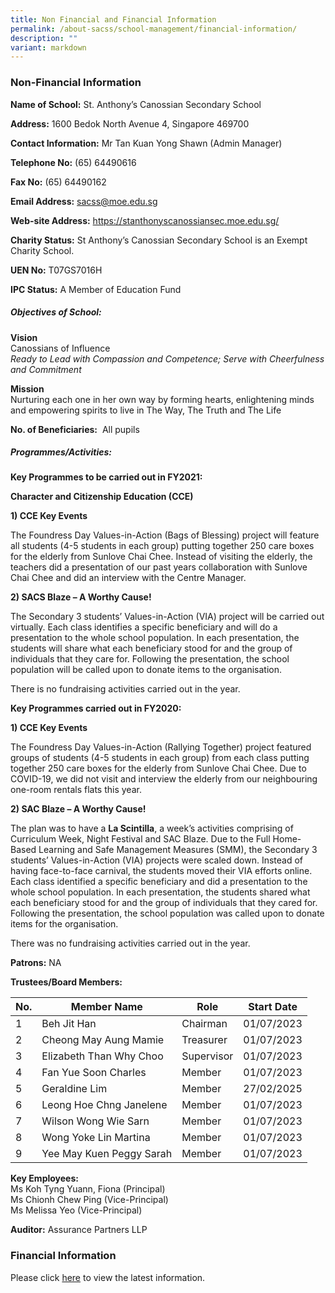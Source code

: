 ```yaml
---
title: Non Financial and Financial Information
permalink: /about-sacss/school-management/financial-information/
description: ""
variant: markdown
---
```

### Non-Financial Information

**Name of School:**&nbsp;St. Anthony’s Canossian Secondary School

**Address:**&nbsp;1600 Bedok North Avenue 4, Singapore 469700

**Contact Information:**&nbsp;Mr Tan Kuan Yong Shawn (Admin Manager)

**Telephone No:**&nbsp;(65)&nbsp;64490616

**Fax No:**&nbsp;(65) 64490162

**Email Address:**&nbsp;[sacss@moe.edu.sg](mailto:sacss@moe.edu.sg)

**Web-site Address:**&nbsp;<a href="https://stanthonyscanossiansec.moe.edu.sg/" target="_blank">https://stanthonyscanossiansec.moe.edu.sg/</a>

**Charity Status:**&nbsp;St Anthony’s Canossian Secondary School is an&nbsp;Exempt Charity School.

**UEN No:**&nbsp;T07GS7016H

**IPC Status:**&nbsp;A Member of Education Fund

##### Objectives of School:

**Vision**  
Canossians of Influence  
_Ready to Lead with Compassion and Competence; Serve with Cheerfulness and Commitment_

**Mission**  
Nurturing each one in her own way by forming hearts, enlightening minds and empowering spirits to live in The Way, The Truth and The Life

**No. of Beneficiaries:**&nbsp;&nbsp;All pupils&nbsp;

##### Programmes/Activities:

**Key Programmes to be carried out in FY2021:**

**Character and Citizenship Education (CCE)**

**1) CCE Key Events**

The Foundress Day Values-in-Action (Bags of Blessing) project will feature all students (4-5 students in each group) putting together 250 care boxes for the elderly from Sunlove Chai Chee. Instead of visiting the elderly, the teachers did a presentation of our past years collaboration with Sunlove Chai Chee and did an interview with the Centre Manager.&nbsp;

**2) SACS Blaze – A Worthy Cause!**

The Secondary 3 students’ Values-in-Action (VIA) project will&nbsp;be carried out virtually. Each class identifies a specific&nbsp;beneficiary and will do a presentation to the whole school population. In each presentation, the students will share what each beneficiary stood for and the group of individuals that they care for. Following the presentation, the school population will be called upon to donate items to the organisation.

There is no fundraising activities carried out in the year.  


**Key Programmes carried out in FY2020:**

**1) CCE Key Events**

The Foundress Day Values-in-Action (Rallying Together) project featured groups of students (4-5 students in each group) from each class putting together 250 care boxes for the elderly from Sunlove Chai Chee. Due to COVID-19, we did not visit and interview the elderly from our neighbouring one-room rentals flats this year.

**2) SAC Blaze – A Worthy Cause!**

The plan was to have a&nbsp;**La Scintilla**, a week’s activities comprising of Curriculum Week, Night Festival and SAC Blaze. Due to the Full Home-Based Learning and Safe Management Measures (SMM), the Secondary 3 students’ Values-in-Action (VIA) projects were scaled down. Instead of having face-to-face carnival, the students moved their VIA efforts online. Each class identified a specific beneficiary and did a presentation to the whole school population. In each presentation, the students shared what each beneficiary stood for and the group of individuals that they cared for. Following the presentation, the school population was called upon to donate items for the organisation.&nbsp;

There was no fundraising activities carried out in the year.

**Patrons:**&nbsp;NA

**Trustees/Board Members:**  

| No. | Member Name | Role | Start Date |
| -------- | -------- | -------- | -------- |
| 1 | Beh Jit Han | Chairman | 01/07/2023 |
| 2 | Cheong May Aung Mamie | Treasurer | 01/07/2023 |
| 3 | Elizabeth Than Why Choo | Supervisor | 01/07/2023 |
| 4 | Fan Yue Soon Charles | Member | 01/07/2023 |
| 5 | Geraldine Lim | Member | 27/02/2025 |
| 6 | Leong Hoe Chng Janelene | Member | 01/07/2023 |
| 7 | Wilson Wong Wie Sarn | Member | 01/07/2023 |
| 8 | Wong Yoke Lin Martina | Member | 01/07/2023 |
| 9 | Yee May Kuen Peggy Sarah | Member | 01/07/2023 |


**Key Employees:**  
Ms Koh Tyng Yuann, Fiona (Principal)  
Ms Chionh Chew Ping (Vice-Principal)  
Ms Melissa Yeo (Vice-Principal)

**Auditor:** Assurance Partners LLP

### Financial Information

Please click&nbsp;[here](https://www.moe.gov.sg/about-us/organisation-structure/fpd/financial-summary)&nbsp;to view the latest information.